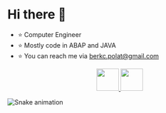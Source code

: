 # Hi there 👋



- ⭐️ Computer Engineer
- ⭐️ Mostly code in ABAP and JAVA
- ⭐️ You can reach me via berkc.polat@gmail.com

<p align="center">
<a href="https://www.instagram.com/brkcnplt/">
  <img height="50" src="https://user-images.githubusercontent.com/46517096/166974368-9798f39f-1f46-499c-b14e-81f0a3f83a06.png"/>
</a>

<a href="https://www.linkedin.com/in/berkcanpolat/">
  <img height="50" src="https://user-images.githubusercontent.com/46517096/166973395-19676cd8-f8ec-4abf-83ff-da8243505b82.png"/>
</a>
</p>

![Snake animation](https://github.com/thepiyushmalhotra/thepiyushmalhotra/blob/output/github-contribution-grid-snake.svg)
